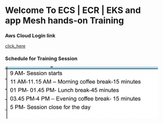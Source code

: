 # Welcome To ECS | ECR | EKS and app Mesh hands-on Training 

### Aws Cloud Login link

[click_here](https://thexyzcompany.signin.aws.amazon.com/console)
### Schedule for Training Session 

<img src="schedule.png">
